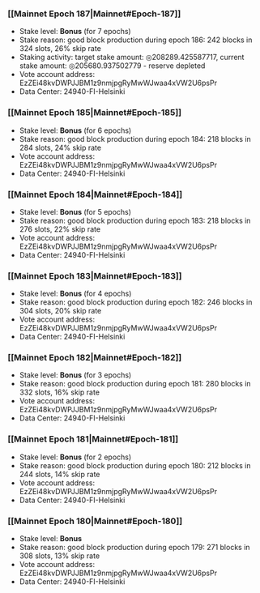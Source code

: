 ### [[Mainnet Epoch 187|Mainnet#Epoch-187]]
* Stake level: **Bonus** (for 7 epochs)
* Stake reason: good block production during epoch 186: 242 blocks in 324 slots, 26% skip rate
* Staking activity: target stake amount: ◎208289.425587717, current stake amount: ◎205680.937502779 - reserve depleted
* Vote account address: EzZEi48kvDWPJJBM1z9nmjpgRyMwWJwaa4xVW2U6psPr
* Data Center: 24940-FI-Helsinki
### [[Mainnet Epoch 185|Mainnet#Epoch-185]]
* Stake level: **Bonus** (for 6 epochs)
* Stake reason: good block production during epoch 184: 218 blocks in 284 slots, 24% skip rate
* Vote account address: EzZEi48kvDWPJJBM1z9nmjpgRyMwWJwaa4xVW2U6psPr
* Data Center: 24940-FI-Helsinki
### [[Mainnet Epoch 184|Mainnet#Epoch-184]]
* Stake level: **Bonus** (for 5 epochs)
* Stake reason: good block production during epoch 183: 218 blocks in 276 slots, 22% skip rate
* Vote account address: EzZEi48kvDWPJJBM1z9nmjpgRyMwWJwaa4xVW2U6psPr
* Data Center: 24940-FI-Helsinki
### [[Mainnet Epoch 183|Mainnet#Epoch-183]]
* Stake level: **Bonus** (for 4 epochs)
* Stake reason: good block production during epoch 182: 246 blocks in 304 slots, 20% skip rate
* Vote account address: EzZEi48kvDWPJJBM1z9nmjpgRyMwWJwaa4xVW2U6psPr
* Data Center: 24940-FI-Helsinki
### [[Mainnet Epoch 182|Mainnet#Epoch-182]]
* Stake level: **Bonus** (for 3 epochs)
* Stake reason: good block production during epoch 181: 280 blocks in 332 slots, 16% skip rate
* Vote account address: EzZEi48kvDWPJJBM1z9nmjpgRyMwWJwaa4xVW2U6psPr
* Data Center: 24940-FI-Helsinki
### [[Mainnet Epoch 181|Mainnet#Epoch-181]]
* Stake level: **Bonus** (for 2 epochs)
* Stake reason: good block production during epoch 180: 212 blocks in 244 slots, 14% skip rate
* Vote account address: EzZEi48kvDWPJJBM1z9nmjpgRyMwWJwaa4xVW2U6psPr
* Data Center: 24940-FI-Helsinki
### [[Mainnet Epoch 180|Mainnet#Epoch-180]]
* Stake level: **Bonus**
* Stake reason: good block production during epoch 179: 271 blocks in 308 slots, 13% skip rate
* Vote account address: EzZEi48kvDWPJJBM1z9nmjpgRyMwWJwaa4xVW2U6psPr
* Data Center: 24940-FI-Helsinki